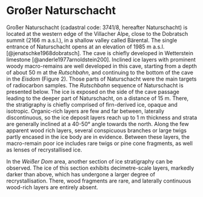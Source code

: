 # Großer Naturschacht

Großer Naturschacht (cadastral code: 3741/8, hereafter Naturschacht) is located at the western edge of the Villacher Alpe, close to the Dobratsch summit (2166 m a.s.l.), in a shallow valley called Bärental.
The single entrance of Naturschacht opens at an elevation of 1985 m a.s.l. [@jenatschke1968dobratsch].
The cave is chiefly developed in Wetterstein limestone [@anderle1977arnoldstein200].
Inclined ice layers with prominent woody macro-remains are well developed in this cave, starting from a depth of about 50 m at the *Rutschbahn*, and continuing to the bottom of the cave in the *Eisdom* (Figure 2).
Those parts of Naturschacht were the main targets of radiocarbon samples.
The _Rutschbahn_ sequence of Naturschacht is presented below.
The ice is exposed on the side of the cave passage leading to the deeper part of Naturschacht, on a distance of 15 m.
There, the stratigraphy is chiefly comprised of firn-derived ice, opaque and isotropic.
Organic-rich layers are few and far between, laterally discontinuous, so the ice deposit layers reach up to 1 m thickness and strata are generally inclined at a 40-50° angle towards the north. 
Along the few apparent wood rich layers, several conspicuous branches or large twigs partly encased in the ice body are in evidence.
Between these layers, the macro-remain poor ice includes rare twigs or pine cone fragments, as well as lenses of recrystallised ice.

In the _Weißer Dom_ area, another section of ice stratigraphy can be observed.
The ice of this section exhibits decimetre-scale layers, markedly darker than above, which has undergone a larger degree of recrystallisation.
There, wood fragments are rare, and laterally continuous wood-rich layers are entirely absent.


